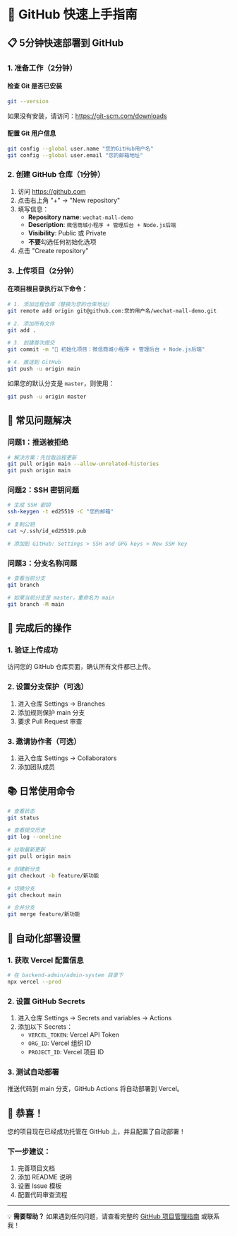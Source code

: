 # 🚀 GitHub 快速上手指南

## 📋 5分钟快速部署到 GitHub

### 1. 准备工作（2分钟）

#### 检查 Git 是否已安装
```bash
git --version
```

如果没有安装，请访问：https://git-scm.com/downloads

#### 配置 Git 用户信息
```bash
git config --global user.name "您的GitHub用户名"
git config --global user.email "您的邮箱地址"
```

### 2. 创建 GitHub 仓库（1分钟）

1. 访问 https://github.com
2. 点击右上角 "+" → "New repository"
3. 填写信息：
   - **Repository name**: `wechat-mall-demo`
   - **Description**: `微信商城小程序 + 管理后台 + Node.js后端`
   - **Visibility**: Public 或 Private
   - **不要**勾选任何初始化选项
4. 点击 "Create repository"

### 3. 上传项目（2分钟）

#### 在项目根目录执行以下命令：

```bash
# 1. 添加远程仓库（替换为您的仓库地址）
git remote add origin git@github.com:您的用户名/wechat-mall-demo.git

# 2. 添加所有文件
git add .

# 3. 创建首次提交
git commit -m "🎉 初始化项目：微信商城小程序 + 管理后台 + Node.js后端"

# 4. 推送到 GitHub
git push -u origin main
```

如果您的默认分支是 `master`，则使用：
```bash
git push -u origin master
```

## 🔧 常见问题解决

### 问题1：推送被拒绝
```bash
# 解决方案：先拉取远程更新
git pull origin main --allow-unrelated-histories
git push origin main
```

### 问题2：SSH 密钥问题
```bash
# 生成 SSH 密钥
ssh-keygen -t ed25519 -C "您的邮箱"

# 复制公钥
cat ~/.ssh/id_ed25519.pub

# 添加到 GitHub: Settings > SSH and GPG keys > New SSH key
```

### 问题3：分支名称问题
```bash
# 查看当前分支
git branch

# 如果当前分支是 master，重命名为 main
git branch -M main
```

## 🎯 完成后的操作

### 1. 验证上传成功
访问您的 GitHub 仓库页面，确认所有文件都已上传。

### 2. 设置分支保护（可选）
1. 进入仓库 Settings → Branches
2. 添加规则保护 main 分支
3. 要求 Pull Request 审查

### 3. 邀请协作者（可选）
1. 进入仓库 Settings → Collaborators
2. 添加团队成员

## 📚 日常使用命令

```bash
# 查看状态
git status

# 查看提交历史
git log --oneline

# 拉取最新更新
git pull origin main

# 创建新分支
git checkout -b feature/新功能

# 切换分支
git checkout main

# 合并分支
git merge feature/新功能
```

## 🤖 自动化部署设置

### 1. 获取 Vercel 配置信息
```bash
# 在 backend-admin/admin-system 目录下
npx vercel --prod
```

### 2. 设置 GitHub Secrets
1. 进入仓库 Settings → Secrets and variables → Actions
2. 添加以下 Secrets：
   - `VERCEL_TOKEN`: Vercel API Token
   - `ORG_ID`: Vercel 组织 ID
   - `PROJECT_ID`: Vercel 项目 ID

### 3. 测试自动部署
推送代码到 main 分支，GitHub Actions 将自动部署到 Vercel。

## 🎉 恭喜！

您的项目现在已经成功托管在 GitHub 上，并且配置了自动部署！

### 下一步建议：
1. 完善项目文档
2. 添加 README 说明
3. 设置 Issue 模板
4. 配置代码审查流程

---

💡 **需要帮助？** 如果遇到任何问题，请查看完整的 [GitHub 项目管理指南](./github-management-guide.md) 或联系我！ 